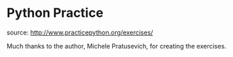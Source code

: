 # Python Practice

source: http://www.practicepython.org/exercises/

Much thanks to the author, Michele Pratusevich, for creating the exercises.
